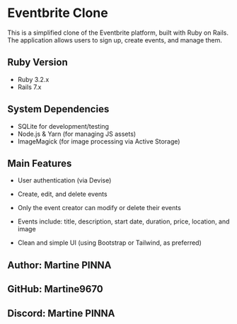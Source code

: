 # Eventbrite Clone

This is a simplified clone of the Eventbrite platform, built with Ruby on Rails.  
The application allows users to sign up, create events, and manage them.

## Ruby Version

- Ruby 3.2.x  
- Rails 7.x

## System Dependencies

- SQLite for development/testing  
- Node.js & Yarn (for managing JS assets)  
- ImageMagick (for image processing via Active Storage)

## Main Features

- User authentication (via Devise)

- Create, edit, and delete events

- Only the event creator can modify or delete their events

- Events include: title, description, start date, duration, price, location, and image

- Clean and simple UI (using Bootstrap or Tailwind, as preferred)

## Author: Martine PINNA  
## GitHub: Martine9670 
## Discord: Martine PINNA

